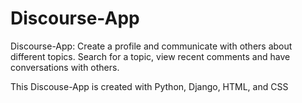 # Discourse-App
Discourse-App: Create a profile and communicate with others about different topics. Search for a topic, view recent comments and have conversations with others. 

This Discouse-App is created with Python, Django, HTML, and CSS
